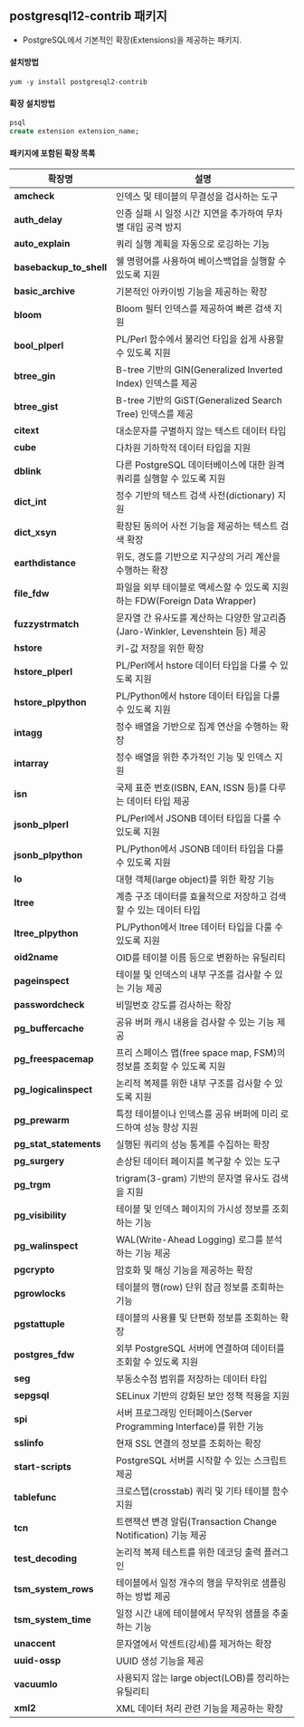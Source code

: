 ## postgresql12-contrib 패키지
- PostgreSQL에서 기본적인 확장(Extensions)을 제공하는 패키지.

#### 설치방법
```
yum -y install postgresql2-contrib
```

#### 확장 설치방법
```sql
psql
create extension extension_name;
```


#### 패키지에 포함된 확장 목록

| 확장명 | 설명 | 
| --- | --- |
| **amcheck** | 인덱스 및 테이블의 무결성을 검사하는 도구 |
| **auth_delay** | 인증 실패 시 일정 시간 지연을 추가하여 무차별 대입 공격 방지 |
| **auto_explain** | 쿼리 실행 계획을 자동으로 로깅하는 기능 |
| **basebackup_to_shell** | 쉘 명령어를 사용하여 베이스백업을 실행할 수 있도록 지원 |
| **basic_archive** | 기본적인 아카이빙 기능을 제공하는 확장 |
| **bloom** | Bloom 필터 인덱스를 제공하여 빠른 검색 지원 |
| **bool_plperl** | PL/Perl 함수에서 불리언 타입을 쉽게 사용할 수 있도록 지원 |
| **btree_gin** | B-tree 기반의 GIN(Generalized Inverted Index) 인덱스를 제공 |
| **btree_gist** | B-tree 기반의 GiST(Generalized Search Tree) 인덱스를 제공 |
| **citext** | 대소문자를 구별하지 않는 텍스트 데이터 타입 |
| **cube** | 다차원 기하학적 데이터 타입을 지원 |
| **dblink** | 다른 PostgreSQL 데이터베이스에 대한 원격 쿼리를 실행할 수 있도록 지원 |
| **dict_int** | 정수 기반의 텍스트 검색 사전(dictionary) 지원 |
| **dict_xsyn** | 확장된 동의어 사전 기능을 제공하는 텍스트 검색 확장 |
| **earthdistance** | 위도, 경도를 기반으로 지구상의 거리 계산을 수행하는 확장 |
| **file_fdw** | 파일을 외부 테이블로 액세스할 수 있도록 지원하는 FDW(Foreign Data Wrapper) |
| **fuzzystrmatch** | 문자열 간 유사도를 계산하는 다양한 알고리즘(Jaro-Winkler, Levenshtein 등) 제공 |
| **hstore** | 키-값 저장을 위한 확장 |
| **hstore_plperl** | PL/Perl에서 hstore 데이터 타입을 다룰 수 있도록 지원 |
| **hstore_plpython** | PL/Python에서 hstore 데이터 타입을 다룰 수 있도록 지원 |
| **intagg** | 정수 배열을 기반으로 집계 연산을 수행하는 확장 |
| **intarray** | 정수 배열을 위한 추가적인 기능 및 인덱스 지원 |
| **isn** | 국제 표준 번호(ISBN, EAN, ISSN 등)를 다루는 데이터 타입 제공 |
| **jsonb_plperl** | PL/Perl에서 JSONB 데이터 타입을 다룰 수 있도록 지원 |
| **jsonb_plpython** | PL/Python에서 JSONB 데이터 타입을 다룰 수 있도록 지원 |
| **lo** | 대형 객체(large object)를 위한 확장 기능 |
| **ltree** | 계층 구조 데이터를 효율적으로 저장하고 검색할 수 있는 데이터 타입 |
| **ltree_plpython** | PL/Python에서 ltree 데이터 타입을 다룰 수 있도록 지원 |
| **oid2name** | OID를 테이블 이름 등으로 변환하는 유틸리티 |
| **pageinspect** | 테이블 및 인덱스의 내부 구조를 검사할 수 있는 기능 제공 |
| **passwordcheck** | 비밀번호 강도를 검사하는 확장 |
| **pg_buffercache** | 공유 버퍼 캐시 내용을 검사할 수 있는 기능 제공 |
| **pg_freespacemap** | 프리 스페이스 맵(free space map, FSM)의 정보를 조회할 수 있도록 지원 |
| **pg_logicalinspect** | 논리적 복제를 위한 내부 구조를 검사할 수 있도록 지원 |
| **pg_prewarm** | 특정 테이블이나 인덱스를 공유 버퍼에 미리 로드하여 성능 향상 지원 |
| **pg_stat_statements** | 실행된 쿼리의 성능 통계를 수집하는 확장 |
| **pg_surgery** | 손상된 데이터 페이지를 복구할 수 있는 도구 |
| **pg_trgm** | trigram(3-gram) 기반의 문자열 유사도 검색을 지원 |
| **pg_visibility** | 테이블 및 인덱스 페이지의 가시성 정보를 조회하는 기능 |
| **pg_walinspect** | WAL(Write-Ahead Logging) 로그를 분석하는 기능 제공 |
| **pgcrypto** | 암호화 및 해싱 기능을 제공하는 확장 |
| **pgrowlocks** | 테이블의 행(row) 단위 잠금 정보를 조회하는 기능 |
| **pgstattuple** | 테이블의 사용률 및 단편화 정보를 조회하는 확장 |
| **postgres_fdw** | 외부 PostgreSQL 서버에 연결하여 데이터를 조회할 수 있도록 지원 |
| **seg** | 부동소수점 범위를 저장하는 데이터 타입 |
| **sepgsql** | SELinux 기반의 강화된 보안 정책 적용을 지원 |
| **spi** | 서버 프로그래밍 인터페이스(Server Programming Interface)를 위한 기능 |
| **sslinfo** | 현재 SSL 연결의 정보를 조회하는 확장 |
| **start-scripts** | PostgreSQL 서버를 시작할 수 있는 스크립트 제공 |
| **tablefunc** | 크로스탭(crosstab) 쿼리 및 기타 테이블 함수 지원 |
| **tcn** | 트랜잭션 변경 알림(Transaction Change Notification) 기능 제공 |
| **test_decoding** | 논리적 복제 테스트를 위한 데코딩 출력 플러그인 |
| **tsm_system_rows** | 테이블에서 일정 개수의 행을 무작위로 샘플링하는 방법 제공 |
| **tsm_system_time** | 일정 시간 내에 테이블에서 무작위 샘플을 추출하는 기능 |
| **unaccent** | 문자열에서 악센트(강세)를 제거하는 확장 |
| **uuid-ossp** | UUID 생성 기능을 제공 |
| **vacuumlo** | 사용되지 않는 large object(LOB)를 정리하는 유틸리티 |
| **xml2** | XML 데이터 처리 관련 기능을 제공하는 확장 |



